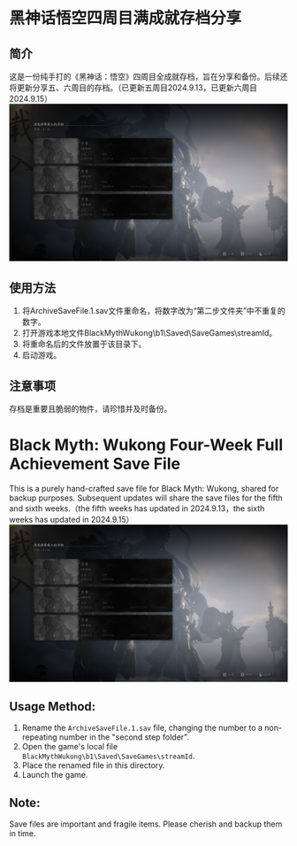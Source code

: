
# 黑神话悟空四周目满成就存档分享

## 简介
这是一份纯手打的《黑神话：悟空》四周目全成就存档，旨在分享和备份。后续还将更新分享五、六周目的存档。（已更新五周目2024.9.13，已更新六周目2024.9.15）
![存档记录](存档记录.png)

## 使用方法
1. 将ArchiveSaveFile.1.sav文件重命名，将数字改为“第二步文件夹”中不重复的数字。
2. 打开游戏本地文件BlackMythWukong\b1\Saved\SaveGames\streamId。
3. 将重命名后的文件放置于该目录下。
4. 启动游戏。

## 注意事项
存档是重要且脆弱的物件，请珍惜并及时备份。
# Black Myth: Wukong Four-Week Full Achievement Save File

This is a purely hand-crafted save file for Black Myth: Wukong, shared for backup purposes. Subsequent updates will share the save files for the fifth and sixth weeks.（the fifth weeks has updated in 2024.9.13，the sixth weeks has updated in 2024.9.15）
![存档记录](存档记录.png)

## Usage Method:

1. Rename the `ArchiveSaveFile.1.sav` file, changing the number to a non-repeating number in the "second step folder".
2. Open the game's local file `BlackMythWukong\b1\Saved\SaveGames\streamId`.
3. Place the renamed file in this directory.
4. Launch the game.

## Note:

Save files are important and fragile items. Please cherish and backup them in time.